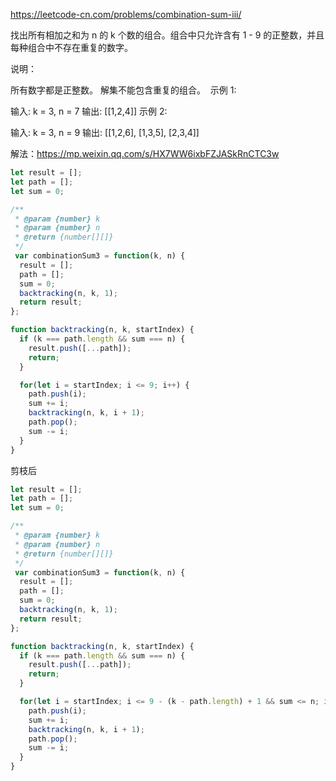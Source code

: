 https://leetcode-cn.com/problems/combination-sum-iii/

找出所有相加之和为 n 的 k 个数的组合。组合中只允许含有 1 - 9 的正整数，并且每种组合中不存在重复的数字。

说明：

所有数字都是正整数。
解集不能包含重复的组合。 
示例 1:

输入: k = 3, n = 7
输出: [[1,2,4]]
示例 2:

输入: k = 3, n = 9
输出: [[1,2,6], [1,3,5], [2,3,4]]

解法：https://mp.weixin.qq.com/s/HX7WW6ixbFZJASkRnCTC3w

```js
let result = [];
let path = [];
let sum = 0;

/**
 * @param {number} k
 * @param {number} n
 * @return {number[][]}
 */
 var combinationSum3 = function(k, n) {
  result = [];
  path = [];
  sum = 0;
  backtracking(n, k, 1);
  return result;
};

function backtracking(n, k, startIndex) {
  if (k === path.length && sum === n) {
    result.push([...path]);
    return;
  }

  for(let i = startIndex; i <= 9; i++) {
    path.push(i);
    sum += i;
    backtracking(n, k, i + 1);
    path.pop();
    sum -= i;
  }
}
```

剪枝后
```js
let result = [];
let path = [];
let sum = 0;

/**
 * @param {number} k
 * @param {number} n
 * @return {number[][]}
 */
 var combinationSum3 = function(k, n) {
  result = [];
  path = [];
  sum = 0;
  backtracking(n, k, 1);
  return result;
};

function backtracking(n, k, startIndex) {
  if (k === path.length && sum === n) {
    result.push([...path]);
    return;
  }

  for(let i = startIndex; i <= 9 - (k - path.length) + 1 && sum <= n; i++) {
    path.push(i);
    sum += i;
    backtracking(n, k, i + 1);
    path.pop();
    sum -= i;
  }
}
```
